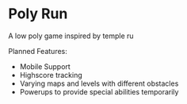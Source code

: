 # Poly Run
A low poly game inspired by temple ru

Planned Features:
- Mobile Support
- Highscore tracking
- Varying maps and levels with different obstacles
- Powerups to provide special abilities temporarily
